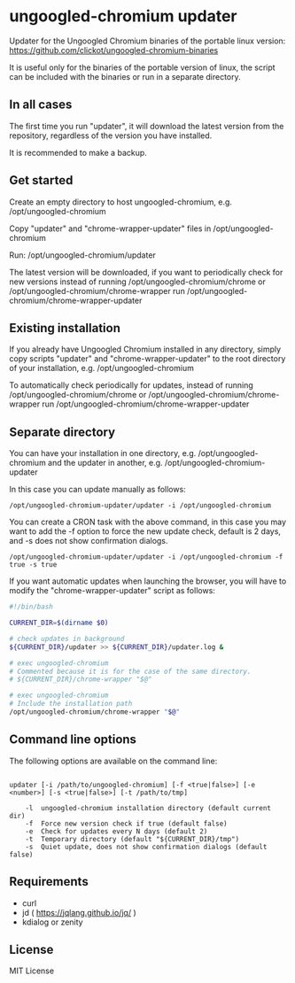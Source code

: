 ungoogled-chromium updater
==========================
Updater for the Ungoogled Chromium binaries of the portable linux version:
https://github.com/clickot/ungoogled-chromium-binaries

It is useful only for the binaries of the portable version of linux, the script can be included with the binaries or run in a separate directory.

## In all cases

The first time you run "updater", it will download the latest version from the repository, regardless of the version you have installed.

It is recommended to make a backup.

## Get started

Create an empty directory to host ungoogled-chromium, e.g. /opt/ungoogled-chromium

Copy "updater" and "chrome-wrapper-updater" files in /opt/ungoogled-chromium

Run: /opt/ungoogled-chromium/updater

The latest version will be downloaded, if you want to periodically check for new versions instead of running /opt/ungoogled-chromium/chrome or /opt/ungoogled-chromium/chrome-wrapper run /opt/ungoogled-chromium/chrome-wrapper-updater

## Existing installation

If you already have Ungoogled Chromium installed in any directory, simply copy scripts "updater" and "chrome-wrapper-updater" to the root directory of your installation, e.g. /opt/ungoogled-chromium

To automatically check periodically for updates, instead of running /opt/ungoogled-chromium/chrome or /opt/ungoogled-chromium/chrome-wrapper run /opt/ungoogled-chromium/chrome-wrapper-updater

## Separate directory

You can have your installation in one directory, e.g. /opt/ungoogled-chromium and the updater in another, e.g. /opt/ungoogled-chromium-updater

In this case you can update manually as follows:

    /opt/ungoogled-chromium-updater/updater -i /opt/ungoogled-chromium

You can create a CRON task with the above command, in this case you may want to add the -f option to force the new update check, default is 2 days, and -s does not show confirmation dialogs.

    /opt/ungoogled-chromium-updater/updater -i /opt/ungoogled-chromium -f true -s true

If you want automatic updates when launching the browser, you will have to modify the "chrome-wrapper-updater" script as follows:

```bash
#!/bin/bash

CURRENT_DIR=$(dirname $0)

# check updates in background
${CURRENT_DIR}/updater >> ${CURRENT_DIR}/updater.log &

# exec ungoogled-chromium
# Commented because it is for the case of the same directory.
# ${CURRENT_DIR}/chrome-wrapper "$@"

# exec ungoogled-chromium
# Include the installation path
/opt/ungoogled-chromium/chrome-wrapper "$@"
```

## Command line options

The following options are available on the command line:

```console

updater [-i /path/to/ungoogled-chromium] [-f <true|false>] [-e <number>] [-s <true|false>] [-t /path/to/tmp]

    -l  ungoogled-chromium installation directory (default current dir)
    -f  Force new version check if true (default false)
    -e  Check for updates every N days (default 2)
    -t  Temporary directory (default "${CURRENT_DIR}/tmp")
    -s  Quiet update, does not show confirmation dialogs (default false)

```

## Requirements

 * curl
 * jd ( https://jqlang.github.io/jq/ )
 * kdialog or zenity

## License

MIT License
